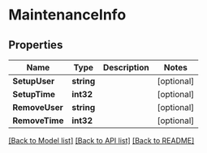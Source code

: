 # MaintenanceInfo

## Properties

Name | Type | Description | Notes
------------ | ------------- | ------------- | -------------
**SetupUser** | **string** |  | [optional] 
**SetupTime** | **int32** |  | [optional] 
**RemoveUser** | **string** |  | [optional] 
**RemoveTime** | **int32** |  | [optional] 

[[Back to Model list]](../README.md#documentation-for-models) [[Back to API list]](../README.md#documentation-for-api-endpoints) [[Back to README]](../README.md)


